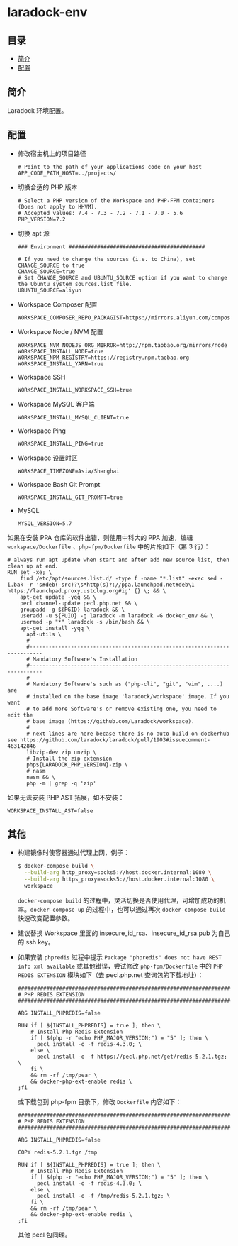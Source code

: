 # laradock-env

## 目录

- [简介](#简介)
- [配置](#配置)

## 简介

Laradock 环境配置。

## 配置

- 修改宿主机上的项目路径

  ```
  # Point to the path of your applications code on your host
  APP_CODE_PATH_HOST=../projects/
  ```

- 切换合适的 PHP 版本

  ```
  # Select a PHP version of the Workspace and PHP-FPM containers (Does not apply to HHVM).
  # Accepted values: 7.4 - 7.3 - 7.2 - 7.1 - 7.0 - 5.6
  PHP_VERSION=7.2
  ```

- 切换 apt 源

  ```
  ### Environment ###########################################
  
  # If you need to change the sources (i.e. to China), set CHANGE_SOURCE to true
  CHANGE_SOURCE=true
  # Set CHANGE_SOURCE and UBUNTU_SOURCE option if you want to change the Ubuntu system sources.list file.
  UBUNTU_SOURCE=aliyun
  ```

- Workspace Composer 配置

  ```
  WORKSPACE_COMPOSER_REPO_PACKAGIST=https://mirrors.aliyun.com/composer/
  ```

- Workspace Node / NVM 配置

  ```
  WORKSPACE_NVM_NODEJS_ORG_MIRROR=http://npm.taobao.org/mirrors/node
  WORKSPACE_INSTALL_NODE=true
  WORKSPACE_NPM_REGISTRY=https://registry.npm.taobao.org
  WORKSPACE_INSTALL_YARN=true
  ```

- Workspace SSH

  ```
  WORKSPACE_INSTALL_WORKSPACE_SSH=true
  ```

- Workspace MySQL 客户端

  ```
  WORKSPACE_INSTALL_MYSQL_CLIENT=true
  ```

- Workspace Ping

  ```
  WORKSPACE_INSTALL_PING=true
  ```

- Workspace 设置时区

  ```
  WORKSPACE_TIMEZONE=Asia/Shanghai
  ```

- Workspace Bash Git Prompt

  ```
  WORKSPACE_INSTALL_GIT_PROMPT=true
  ```

- MySQL

  ```
  MYSQL_VERSION=5.7
  ```

如果在安装 PPA 仓库的软件出错，则使用中科大的 PPA 加速，编辑 `workspace/Dockerfile` 、`php-fpm/Dockerfile` 中的片段如下（第 3 行）：

```
# always run apt update when start and after add new source list, then clean up at end.
RUN set -xe; \
    find /etc/apt/sources.list.d/ -type f -name "*.list" -exec sed -i.bak -r 's#deb(-src)?\s*http(s)?://ppa.launchpad.net#deb\1 https://launchpad.proxy.ustclug.org#ig' {} \; && \
    apt-get update -yqq && \
    pecl channel-update pecl.php.net && \
    groupadd -g ${PGID} laradock && \
    useradd -u ${PUID} -g laradock -m laradock -G docker_env && \
    usermod -p "*" laradock -s /bin/bash && \
    apt-get install -yqq \
      apt-utils \
      #
      #--------------------------------------------------------------------------
      # Mandatory Software's Installation
      #--------------------------------------------------------------------------
      #
      # Mandatory Software's such as ("php-cli", "git", "vim", ....) are
      # installed on the base image 'laradock/workspace' image. If you want
      # to add more Software's or remove existing one, you need to edit the
      # base image (https://github.com/Laradock/workspace).
      #
      # next lines are here becase there is no auto build on dockerhub see https://github.com/laradock/laradock/pull/1903#issuecomment-463142846
      libzip-dev zip unzip \
      # Install the zip extension
      php${LARADOCK_PHP_VERSION}-zip \
      # nasm
      nasm && \
      php -m | grep -q 'zip'
```

如果无法安装 PHP AST 拓展，如不安装：

```
WORKSPACE_INSTALL_AST=false
```

## 其他

- 构建镜像时使容器通过代理上网，例子：

  ```bash
  $ docker-compose build \
    --build-arg http_proxy=socks5://host.docker.internal:1080 \
    --build-arg https_proxy=socks5://host.docker.internal:1080 \
    workspace
  ```

  `docker-compose build` 的过程中，灵活切换是否使用代理，可增加成功的机率。`docker-compose up` 的过程中，也可以通过再次 `docker-compose build` 快速改变配置参数。

- 建议替换 Workspace 里面的 insecure_id_rsa、insecure_id_rsa.pub 为自己的 ssh key。

- 如果安装 `phpredis` 过程中提示 `Package "phpredis" does not have REST info xml available` 或其他错误，尝试修改 `php-fpm/Dockerfile` 中的 `PHP REDIS EXTENSION` 模块如下（去 pecl.php.net 查询包的下载地址）：

  ```
  ###########################################################################
  # PHP REDIS EXTENSION
  ###########################################################################
  
  ARG INSTALL_PHPREDIS=false
  
  RUN if [ ${INSTALL_PHPREDIS} = true ]; then \
      # Install Php Redis Extension
      if [ $(php -r "echo PHP_MAJOR_VERSION;") = "5" ]; then \
        pecl install -o -f redis-4.3.0; \
      else \
        pecl install -o -f https://pecl.php.net/get/redis-5.2.1.tgz; \
      fi \
      && rm -rf /tmp/pear \
      && docker-php-ext-enable redis \
  ;fi
  ```

  或下载包到 php-fpm 目录下，修改 `Dockerfile` 内容如下：

  ```
  ###########################################################################
  # PHP REDIS EXTENSION
  ###########################################################################
  
  ARG INSTALL_PHPREDIS=false

  COPY redis-5.2.1.tgz /tmp
  
  RUN if [ ${INSTALL_PHPREDIS} = true ]; then \
      # Install Php Redis Extension
      if [ $(php -r "echo PHP_MAJOR_VERSION;") = "5" ]; then \
        pecl install -o -f redis-4.3.0; \
      else \
        pecl install -o -f /tmp/redis-5.2.1.tgz; \
      fi \
      && rm -rf /tmp/pear \
      && docker-php-ext-enable redis \
  ;fi
  ```

  其他 pecl 包同理。
